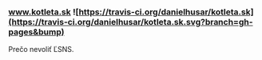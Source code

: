 ### www.kotleta.sk ![https://travis-ci.org/danielhusar/kotleta.sk](https://travis-ci.org/danielhusar/kotleta.sk.svg?branch=gh-pages&bump)

Prečo nevoliť ĽSNS.
